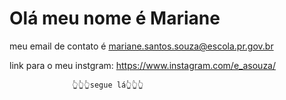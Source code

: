 # Olá meu nome é Mariane

meu email de contato é mariane.santos.souza@escola.pr.gov.br

link para o meu instgram: https://www.instagram.com/e_asouza/

                  👆👆👆segue lá👆👆👆
